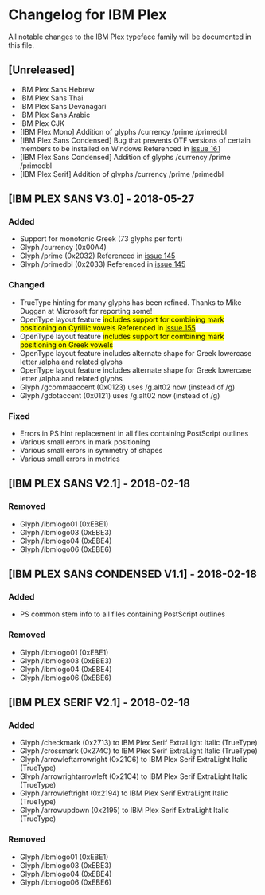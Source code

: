 # Changelog for IBM Plex
All notable changes to the IBM Plex typeface family will be documented in this file.


## [Unreleased]
- IBM Plex Sans Hebrew
- IBM Plex Sans Thai
- IBM Plex Sans Devanagari
- IBM Plex Sans Arabic
- IBM Plex CJK
- [IBM Plex Mono] Addition of glyphs /currency /prime /primedbl
- [IBM Plex Sans Condensed] Bug that prevents OTF versions of certain members to be installed on Windows
  Referenced in [issue 161](https://github.com/IBM/plex/issues/161)
- [IBM Plex Sans Condensed] Addition of glyphs /currency /prime /primedbl
- [IBM Plex Serif] Addition of glyphs /currency /prime /primedbl


## [IBM PLEX SANS V3.0] - 2018-05-27
### Added
- Support for monotonic Greek (73 glyphs per font)
- Glyph /currency (0x00A4)
- Glyph /prime (0x2032)
  Referenced in [issue 145](https://github.com/IBM/plex/issues/145)
- Glyph /primedbl (0x2033)
  Referenced in [issue 145](https://github.com/IBM/plex/issues/145)

### Changed
- TrueType hinting for many glyphs has been refined. Thanks to Mike Duggan at Microsoft for reporting some!
- OpenType layout feature <mark> includes support for combining mark positioning on Cyrillic vowels
  Referenced in [issue 155](https://github.com/IBM/plex/issues/155)
- OpenType layout feature <mark> includes support for combining mark positioning on Greek vowels
- OpenType layout feature <ss01> includes alternate shape for Greek lowercase letter /alpha and related glyphs
- OpenType layout feature <salt> includes alternate shape for Greek lowercase letter /alpha and related glyphs
- Glyph /gcommaaccent (0x0123) uses /g.alt02 now (instead of /g)
- Glyph /gdotaccent (0x0121) uses /g.alt02 now (instead of /g)

### Fixed
- Errors in PS hint replacement in all files containing PostScript outlines
- Various small errors in mark positioning
- Various small errors in symmetry of shapes
- Various small errors in metrics



## [IBM PLEX SANS V2.1] - 2018-02-18
### Removed
- Glyph /ibmlogo01 (0xEBE1)
- Glyph /ibmlogo03 (0xEBE3)
- Glyph /ibmlogo04 (0xEBE4)
- Glyph /ibmlogo06 (0xEBE6)



## [IBM PLEX SANS CONDENSED V1.1] - 2018-02-18
### Added
- PS common stem info to all files containing PostScript outlines

### Removed
- Glyph /ibmlogo01 (0xEBE1)
- Glyph /ibmlogo03 (0xEBE3)
- Glyph /ibmlogo04 (0xEBE4)
- Glyph /ibmlogo06 (0xEBE6)



## [IBM PLEX SERIF V2.1] - 2018-02-18
### Added
- Glyph /checkmark (0x2713) to IBM Plex Serif ExtraLight Italic (TrueType)
- Glyph /crossmark (0x274C) to IBM Plex Serif ExtraLight Italic (TrueType)
- Glyph /arrowleftarrowright (0x21C6) to IBM Plex Serif ExtraLight Italic (TrueType)
- Glyph /arrowrightarrowleft (0x21C4) to IBM Plex Serif ExtraLight Italic (TrueType)
- Glyph /arrowleftright (0x2194) to IBM Plex Serif ExtraLight Italic (TrueType)
- Glyph /arrowupdown (0x2195) to IBM Plex Serif ExtraLight Italic (TrueType)

### Removed
- Glyph /ibmlogo01 (0xEBE1)
- Glyph /ibmlogo03 (0xEBE3)
- Glyph /ibmlogo04 (0xEBE4)
- Glyph /ibmlogo06 (0xEBE6)
